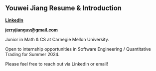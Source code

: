 ## Youwei Jiang Resume & Introduction

**[LinkedIn](https://www.linkedin.com/in/jerryjianguv/)**

**jerryjianguv@gmail.com** 



Junior in Math & CS at Carnegie Mellon University. 


Open to internship opportunities in Software Engineering / Quantitative Trading for Summer 2024.


Please feel free to reach out via LinkedIn or email!



